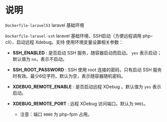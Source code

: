 # 说明

`Dockerfile-laravel53` laravel 基础环境

`Dockerfile-laravel-ssh` laravel 基础环境、SSH启动（方便远程调用 php-cli）、启动远程 Xdebug。支持
使用环境变量设置相关参数：
  
  - __SSH_ENABLED__ : 是否启动 SSH 服务，随容器启动而启动。 `yes` 表示启动；默认值为 `no`，表示不启动。
  
  - __SSH_ROOT_PASSWORD__ : SSH 使用 root 连接的密码，只有启动 SSH 服务时有效。最少6位字符。默认为空，表示随容器随机密码。
     
  - __XDEBUG_REMOTE_ENABLE__ : 是否启动远程 XDebug 。默认值为 `yes` 表示启动。
  
  - __XDEBUG_REMOTE_PORT__ : 远程 XDebug 访问端口。默认为 `9001`。
  
    - 注意：端口 `9000` 为 php-fpm 占用。

